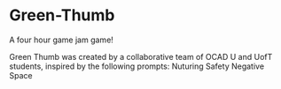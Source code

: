 # Green-Thumb
A four hour game jam game!

Green Thumb was created by a collaborative team of OCAD U and UofT students, inspired by the following prompts:
Nuturing
Safety
Negative Space
